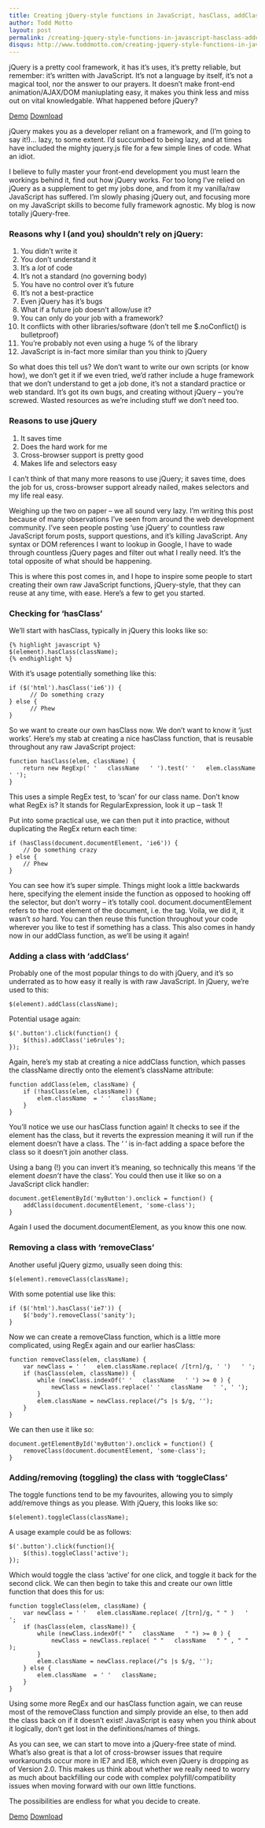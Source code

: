 ```yaml
---
title: Creating jQuery-style functions in JavaScript, hasClass, addClass, removeClass, toggleClass
author: Todd Motto
layout: post
permalink: /creating-jquery-style-functions-in-javascript-hasclass-addclass-removeclass-toggleclass
disqus: http://www.toddmotto.com/creating-jquery-style-functions-in-javascript-hasclass-addclass-removeclass-toggleclass
---
```


jQuery is a pretty cool framework, it has it’s uses, it’s pretty reliable, but remember: it’s written with JavaScript. It’s not a language by itself, it’s not a magical tool, nor the answer to our prayers. It doesn’t make front-end animation/AJAX/DOM maniuplating easy, it makes you think less and miss out on vital knowledgable. What happened before jQuery?

<div class="download-box">
	<a href="//toddmotto.com/labs/reusable-js" onclick="_gaq.push(['_trackEvent', 'Click', 'Demo Reusable JS, 'Reusable JS Demo']);">Demo</a>
	<a href="//toddmotto.com/labs/reusable-js/reusable-js.zip" onclick="_gaq.push(['_trackEvent', 'Click', 'Download Reusable JS, 'Reusable JS Download']);">Download</a>
</div>

jQuery makes you as a developer reliant on a framework, and (I’m going to say it!)… lazy, to some extent. I’d succumbed to being lazy, and at times have included the mighty jquery.js file for a few simple lines of code. What an idiot.

I believe to fully master your front-end development you must learn the workings behind it, find out how jQuery works. For too long I’ve relied on jQuery as a supplement to get my jobs done, and from it my vanilla/raw JavaScript has suffered. I’m slowly phasing jQuery out, and focusing more on my JavaScript skills to become fully framework agnostic. My blog is now totally jQuery-free.

### Reasons why I (and you) shouldn’t rely on jQuery:

1.  You didn’t write it
2.  You don’t understand it
3.  It’s a *lot* of code
4.  It’s not a standard (no governing body)
5.  You have no control over it’s future
6.  It’s not a best-practice
7.  Even jQuery has it’s bugs
8.  What if a future job doesn’t allow/use it?
9.  You can only do your job with a framework?
10. It conflicts with other libraries/software (don’t tell me $.noConflict() is bulletproof)
11. You’re probably not even using a huge % of the library
12. JavaScript is in-fact more similar than you think to jQuery

So what does this tell us? We don’t want to write our own scripts (or know how), we don’t get it if we even tried, we’d rather include a huge framework that we don’t understand to get a job done, it’s not a standard practice or web standard. It’s got its own bugs, and creating without jQuery – you’re screwed. Wasted resources as we’re including stuff we don’t need too.

### Reasons to use jQuery

1.  It saves time
2.  Does the hard work for me
3.  Cross-browser support is pretty good
4.  Makes life and selectors easy

I can’t think of that many more reasons to use jQuery; it saves time, does the job for us, cross-browser support already nailed, makes selectors and my life real easy.

Weighing up the two on paper – we all sound very lazy. I’m writing this post because of many observations I’ve seen from around the web development community. I’ve seen people posting ‘use jQuery’ to countless raw JavaScript forum posts, support questions, and it’s killing JavaScript. Any syntax or DOM references I want to lookup in Google, I have to wade through countless jQuery pages and filter out what I really need. It’s the total opposite of what should be happening.

This is where this post comes in, and I hope to inspire some people to start creating their own raw JavaScript functions, jQuery-style, that they can reuse at any time, with ease. Here’s a few to get you started.

### Checking for ‘hasClass’

We’ll start with hasClass, typically in jQuery this looks like so:

    {% highlight javascript %}
    $(element).hasClass(className);
    {% endhighlight %}

With it’s usage potentially something like this:

    if ($('html').hasClass('ie6')) {
          // Do something crazy
    } else {
          // Phew
    }

So we want to create our own hasClass now. We don’t want to know it ‘just works’. Here’s my stab at creating a nice hasClass function, that is reusable throughout any raw JavaScript project:

    function hasClass(elem, className) {
    	return new RegExp(' '   className   ' ').test(' '   elem.className   ' ');
    }

This uses a simple RegEx test, to ‘scan’ for our class name. Don’t know what RegEx is? It stands for RegularExpression, look it up – task 1!

Put into some practical use, we can then put it into practice, without duplicating the RegEx return each time:

    if (hasClass(document.documentElement, 'ie6')) {
    	// Do something crazy
    } else {
    	// Phew
    }

You can see how it’s super simple. Things might look a little backwards here, specifying the element inside the function as opposed to hooking off the selector, but don’t worry – it’s totally cool. document.documentElement refers to the root element of the document, i.e. the  tag. Voila, we did it, it wasn’t *so* hard. You can then reuse this function throughout your code wherever you like to test if something has a class. This also comes in handy now in our addClass function, as we’ll be using it again!

### Adding a class with ‘addClass’

Probably one of the most popular things to do with jQuery, and it’s so underrated as to how easy it really is with raw JavaScript. In jQuery, we’re used to this:

    $(element).addClass(className);

Potential usage again:

    $('.button').click(function() {
    	$(this).addClass('ie6rules');
    });

Again, here’s my stab at creating a nice addClass function, which passes the className directly onto the element’s className attribute:

    function addClass(elem, className) {
    	if (!hasClass(elem, className)) {
    		elem.className  = ' '   className;
    	}
    }

You’ll notice we use our hasClass function again! It checks to see if the element has the class, but it reverts the expression meaning it will run if the element doesn’t have a class. The ‘ ‘ is in-fact adding a space before the class so it doesn’t join another class.

Using a bang (!) you can invert it’s meaning, so technically this means ‘if the element *doesn’t* have the class’. You could then use it like so on a JavaScript click handler:

    document.getElementById('myButton').onclick = function() {
    	addClass(document.documentElement, 'some-class');
    }

Again I used the document.documentElement, as you know this one now.

### Removing a class with ‘removeClass’

Another useful jQuery gizmo, usually seen doing this:

    $(element).removeClass(className);

With some potential use like this:

    if ($('html').hasClass('ie7')) {
    	$('body').removeClass('sanity');
    }

Now we can create a removeClass function, which is a little more complicated, using RegEx again and our earlier hasClass:

    function removeClass(elem, className) {
    	var newClass = ' '   elem.className.replace( /[trn]/g, ' ')   ' ';
    	if (hasClass(elem, className)) {
            while (newClass.indexOf(' '   className   ' ') >= 0 ) {
                newClass = newClass.replace(' '   className   ' ', ' ');
            }
            elem.className = newClass.replace(/^s |s $/g, '');
        }
    }

We can then use it like so:

    document.getElementById('myButton').onclick = function() {
    	removeClass(document.documentElement, 'some-class');
    }

### Adding/removing (toggling) the class with ‘toggleClass’

The toggle functions tend to be my favourites, allowing you to simply add/remove things as you please. With jQuery, this looks like so:

    $(element).toggleClass(className);

A usage example could be as follows:

    $('.button').click(function(){
    	$(this).toggleClass('active');
    });

Which would toggle the class ‘active’ for one click, and toggle it back for the second click. We can then begin to take this and create our own little function that does this for us:

    function toggleClass(elem, className) {
    	var newClass = ' '   elem.className.replace( /[trn]/g, " " )   ' ';
        if (hasClass(elem, className)) {
            while (newClass.indexOf(" "   className   " ") >= 0 ) {
                newClass = newClass.replace( " "   className   " " , " " );
            }
            elem.className = newClass.replace(/^s |s $/g, '');
        } else {
            elem.className  = ' '   className;
        }
    }

Using some more RegEx and our hasClass function again, we can reuse most of the removeClass function and simply provide an else, to then add the class back on if it doesn’t exist! JavaScript is easy when you think about it logically, don’t get lost in the definitions/names of things.

As you can see, we can start to move into a jQuery-free state of mind. What’s also great is that a lot of cross-browser issues that require workarounds occur more in IE7 and IE8, which even jQuery is dropping as of Version 2.0. This makes us think about whether we really need to worry as much about backfilling our code with complex polyfill/compatibility issues when moving forward with our own little functions.

The possibilities are endless for what you decide to create.

<div class="download-box">
	<a href="//toddmotto.com/labs/reusable-js" onclick="_gaq.push(['_trackEvent', 'Click', 'Demo Reusable JS, 'Reusable JS Demo']);">Demo</a>
	<a href="//toddmotto.com/labs/reusable-js/reusable-js.zip" onclick="_gaq.push(['_trackEvent', 'Click', 'Download Reusable JS, 'Reusable JS Download']);">Download</a>
</div>